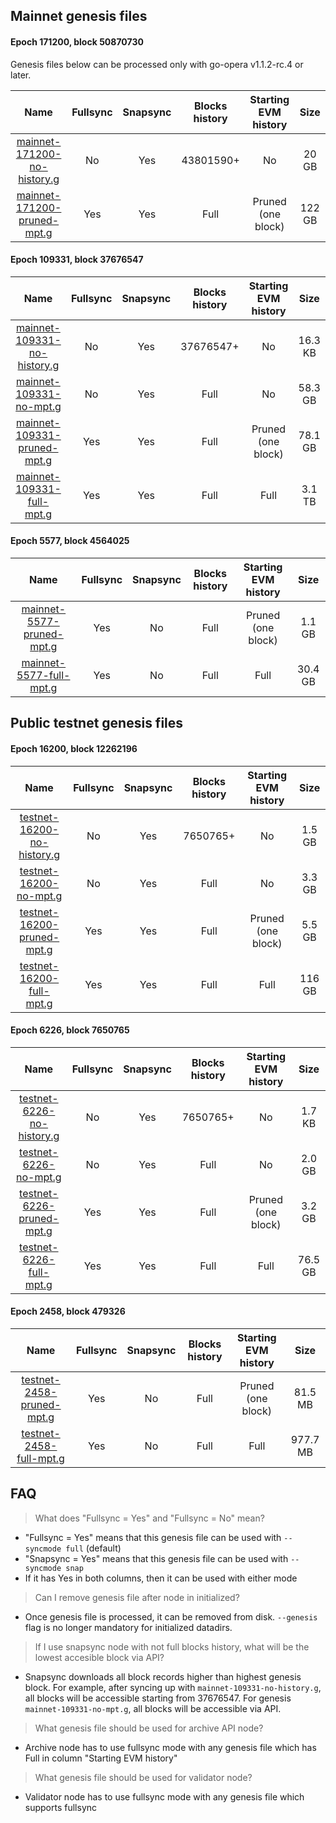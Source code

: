 ## Mainnet genesis files

#### Epoch 171200, block 50870730

Genesis files below can be processed only with go-opera v1.1.2-rc.4 or later.

|                                             Name                                           | Fullsync | Snapsync | Blocks history | Starting EVM history |   Size   |
|:------------------------------------------------------------------------------------------:|:--------:|:--------:|:--------------:|:--------------------:|:--------:|
| [mainnet-171200-no-history.g](https://files.fantom.network/mainnet-171200-no-history.g)    | No       | Yes      | 43801590+      | No                   | 20 GB    |
| [mainnet-171200-pruned-mpt.g](https://files.fantom.network/mainnet-171200-pruned-mpt.g)    | Yes      | Yes      | Full           | Pruned (one block)   | 122 GB   |

#### Epoch 109331, block 37676547

|                                             Name                                           | Fullsync | Snapsync | Blocks history | Starting EVM history |   Size   |
|:------------------------------------------------------------------------------------------:|:--------:|:--------:|:--------------:|:--------------------:|:--------:|
| [mainnet-109331-no-history.g](https://download.fantom.network/mainnet-109331-no-history.g) | No       | Yes      | 37676547+      | No                   | 16.3 KB  |
| [mainnet-109331-no-mpt.g](https://download.fantom.network/mainnet-109331-no-mpt.g)         | No       | Yes      | Full           | No                   | 58.3 GB  |
| [mainnet-109331-pruned-mpt.g](https://download.fantom.network/mainnet-109331-pruned-mpt.g) | Yes      | Yes      | Full           | Pruned (one block)   | 78.1 GB  |
| [mainnet-109331-full-mpt.g](https://download.fantom.network/mainnet-109331-full-mpt.g)     | Yes      | Yes      | Full           | Full                 | 3.1 TB   |

#### Epoch 5577, block 4564025

|                                             Name                                           | Fullsync | Snapsync | Blocks history | Starting EVM history |   Size   |
|:------------------------------------------------------------------------------------------:|:--------:|:--------:|:--------------:|:--------------------:|:--------:|
| [mainnet-5577-pruned-mpt.g](https://download.fantom.network/mainnet-5577-pruned-mpt.g)     | Yes      | No       | Full           | Pruned (one block)   | 1.1 GB   |
| [mainnet-5577-full-mpt.g](https://download.fantom.network/mainnet-5577-full-mpt.g)         | Yes      | No       | Full           | Full                 | 30.4 GB  |

## Public testnet genesis files

#### Epoch 16200, block 12262196

|                                             Name                                           | Fullsync | Snapsync | Blocks history | Starting EVM history |   Size   |
|:------------------------------------------------------------------------------------------:|:--------:|:--------:|:--------------:|:--------------------:|:--------:|
| [testnet-16200-no-history.g](https://files.fantom.network/testnet-16200-no-history.g)      | No       | Yes      | 7650765+       | No                   | 1.5 GB   |
| [testnet-16200-no-mpt.g](https://files.fantom.network/testnet-16200-no-mpt.g)              | No       | Yes      | Full           | No                   | 3.3 GB   |
| [testnet-16200-pruned-mpt.g](https://files.fantom.network/testnet-16200-pruned-mpt.g)      | Yes      | Yes      | Full           | Pruned (one block)   | 5.5 GB   |
| [testnet-16200-full-mpt.g](https://files.fantom.network/testnet-16200-full-mpt.g)          | Yes      | Yes      | Full           | Full                 | 116 GB   |

#### Epoch 6226, block 7650765

|                                             Name                                           | Fullsync | Snapsync | Blocks history | Starting EVM history |   Size   |
|:------------------------------------------------------------------------------------------:|:--------:|:--------:|:--------------:|:--------------------:|:--------:|
| [testnet-6226-no-history.g](https://download.fantom.network/testnet-6226-no-history.g)     | No       | Yes      | 7650765+       | No                   | 1.7 KB   |
| [testnet-6226-no-mpt.g](https://download.fantom.network/testnet-6226-no-mpt.g)             | No       | Yes      | Full           | No                   | 2.0 GB   |
| [testnet-6226-pruned-mpt.g](https://download.fantom.network/testnet-6226-pruned-mpt.g)     | Yes      | Yes      | Full           | Pruned (one block)   | 3.2 GB   |
| [testnet-6226-full-mpt.g](https://download.fantom.network/testnet-6226-full-mpt.g)         | Yes      | Yes      | Full           | Full                 | 76.5 GB  |

#### Epoch 2458, block 479326

|                                             Name                                           | Fullsync | Snapsync | Blocks history | Starting EVM history |   Size   |
|:------------------------------------------------------------------------------------------:|:--------:|:--------:|:--------------:|:--------------------:|:--------:|
| [testnet-2458-pruned-mpt.g](https://download.fantom.network/testnet-2458-pruned-mpt.g)     | Yes      | No       | Full           | Pruned (one block)   | 81.5 MB  |
| [testnet-2458-full-mpt.g](https://download.fantom.network/testnet-2458-full-mpt.g)         | Yes      | No       | Full           | Full                 | 977.7 MB |

## FAQ

> What does "Fullsync = Yes" and "Fullsync = No" mean?
- "Fullsync = Yes" means that this genesis file can be used with `--syncmode full` (default)
- "Snapsync = Yes" means that this genesis file can be used with `--syncmode snap`
- If it has Yes in both columns, then it can be used with either mode

> Can I remove genesis file after node in initialized?
- Once genesis file is processed, it can be removed from disk. `--genesis` flag is no longer mandatory for initialized datadirs.

> If I use snapsync node with not full blocks history, what will be the lowest accesible block via API?
- Snapsync downloads all block records higher than highest genesis block. For example, after syncing up with `mainnet-109331-no-history.g`, all blocks will be accessible starting from 37676547.
  For genesis `mainnet-109331-no-mpt.g`, all blocks will be accessible via API.

> What genesis file should be used for archive API node?
- Archive node has to use fullsync mode with any genesis file which has Full in column "Starting EVM history"

> What genesis file should be used for validator node?
- Validator node has to use fullsync mode with any genesis file which supports fullsync
